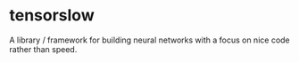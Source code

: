 # tensorslow
A library / framework for building neural networks with a focus on nice code rather than speed.
